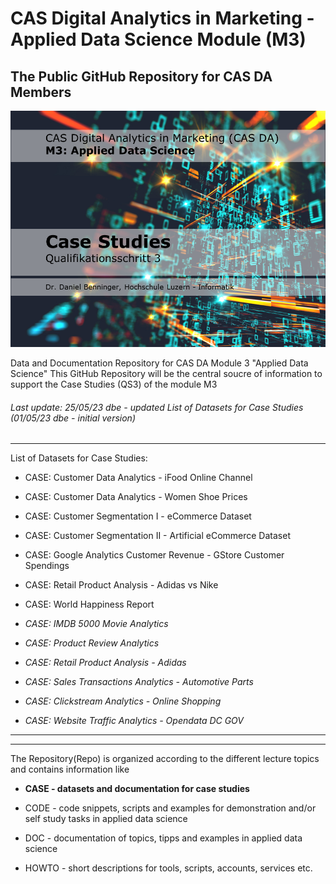 CAS Digital Analytics in Marketing - Applied Data Science Module (M3)
====================================================================
## The Public GitHub Repository for CAS DA Members 

![Welcome](https://github.com/sawubona-gmbh/CAS-DA/blob/140f4b0f69480ab5dfd6f2bc17a7e0fefa4c935b/zImages/CAS-DA6_UseCases-Part%201_V1_Mai2023_DBenninger.png)

Data and Documentation Repository for CAS DA Module 3 "Applied Data Science" 
This GitHub Repository will be the central soucre of information to support the Case Studies (QS3) of the module M3

###### Last update: 25/05/23 dbe - updated List of Datasets for Case Studies (01/05/23 dbe - initial version)

---  
List of Datasets for Case Studies:  
+ CASE: Customer Data Analytics - iFood Online Channel 
+ CASE: Customer Data Analytics - Women Shoe Prices
+ CASE: Customer Segmentation I - eCommerce Dataset
+ CASE: Customer Segmentation II - Artificial eCommerce Dataset
+ CASE: Google Analytics Customer Revenue - GStore Customer Spendings
+ CASE: Retail Product Analysis - Adidas vs Nike
+ CASE: World Happiness Report

+ *CASE: IMDB 5000 Movie Analytics*
+ *CASE: Product Review Analytics*
+ *CASE: Retail Product Analysis - Adidas*  
+ *CASE: Sales Transactions Analytics - Automotive Parts*
+ *CASE: Clickstream Analytics - Online Shopping*
+ *CASE: Website Traffic Analytics - Opendata DC GOV*

---  
---  
The Repository(Repo) is organized according to the different lecture topics and contains information like

* **CASE - datasets and documentation for case studies**  

* CODE - code snippets, scripts and examples for demonstration and/or self study tasks in applied data science
* DOC - documentation of topics, tipps and examples in applied data science
* HOWTO - short descriptions for tools, scripts, accounts, services etc.
